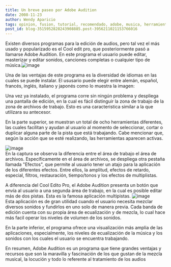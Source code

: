 ```yaml
---
title: Un breve paseo por Adobe Audition
date: 2008-11-23
author: Wendy Aparicio
tags: opinion, fusion, tutorial, recomendado, adobe, musica, herramienta, informacion, curioso
post_id: blog-3515952828243908885.post-3956211021153766016
---
```


Existen diversos programas para la edición de audios, pero tal vez el más usado y popularizado es el Cool edit pro, que posteriormente pasó a llamarse Adobe Audition. En este programa el usuario puede editar, masterizar y editar sonidos, canciones completas o cualquier tipo de música.![image](https://4.bp.blogspot.com/_JbB9KsZ238w/SSoknveFXhI/AAAAAAAAAQA/m125Yf1xvpA/s320/captura.JPG)    

Una de las ventajas de este programa es la diversidad de idiomas en las cuales se puede instalar. El ususario puede elegir entre alemán, español, francés, inglés, italiano y japonés como lo muestra la imagen:

Una vez ya instalado, el programa corre sin ningún problema y despliega una pantalla de edición, en la cual es fácil distinguir la zona de trabajo de la zona de archivos de trabajo. Esto es una caracteristica similar a la que utilizara su antecesor.

En la parte superior, se muestran un total de ocho herramientas diferentes, las cuales facilitan y ayudan al usuario al momento de seleccionar, cortar o duplicar alguna parte de la pista que está trabajando. Cabe mencionar que, según la acción que se esté realizando, las herramientas aparecen activas.

![image](https://1.bp.blogspot.com/_JbB9KsZ238w/SSonxN386xI/AAAAAAAAAQQ/-S41eHbxv_c/s320/captura+2.JPG)    
En la captura se observa la diferencia entre el área de trabajo el área de archivos. Específicamente en el área de archivos, se despliega otra pestaña llamada "Efectos", que permite al usuario tener un atajo para la aplicación de los diferentes efectos. Entre ellos, la amplitud, efectos de retardo, especial, filtros, restauración, tiempo/tonos y los efectos de multiplistas.

A diferencia del Cool Edito Pro, el Adobe Audition presenta un botón que envía al usuario a una segunda área de trabajo, en la cual es posible editar más de dos pistas. Esta es la famosa aplicación multipistas.
![image](https://4.bp.blogspot.com/_JbB9KsZ238w/SSouU7-8ffI/AAAAAAAAAQg/NoLeJqu_Sjw/s320/captura+3.JPG)    
Esta aplicación es de gran utilidad cuando el usuario necesita mezclar diversos sonidos y fundirlos en uno solo de manera previa. Cada banda de edición cuenta con su propia área de ecualización y de mezcla, lo cual hace más facil operar los niveles de volumen de los sonidos.

En la parte inferior, el programa ofrece una visualización más amplia de las aplicaciones, especialmente, los niveles de ecualización de la música y los sonidos con los cuales el usuario se encuentra trabajando.

En resumen, Adobe Audition es un programa que tiene grandes ventajas y recursos que son la maravilla y fascinación de los que gustan de la mezcla musical, la locución y todo lo referente al tratamiento de los audios